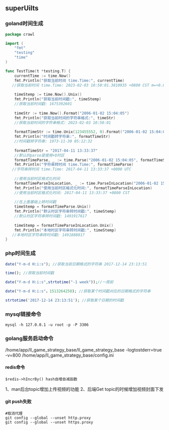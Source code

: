 ## superUilts

### goland时间生成

```go
package crawl

import (
	"fmt"
	"testing"
	"time"
)

func TestTime(t *testing.T) {
	currentTime := time.Now()
	fmt.Println("获取当前时间 time.Time:", currentTime)
   //获取当前时间 time.Time: 2023-02-03 10:50:01.3810935 +0800 CST m=+0.002673101
	
	timeStemp := time.Now().Unix()
	fmt.Println("获取当前时间戳:", timeStemp)
	//获取当前时间戳: 1675392601
    
	timeStr := time.Now().Format("2006-01-02 15:04:05")
	fmt.Println("获取当前时间的字符串格式:", timeStr)
	//获取当前时间的字符串格式: 2023-02-03 10:50:01
    
	formatTimeStr := time.Unix(123455552, 0).Format("2006-01-02 15:04:05")
	fmt.Println("时间戳转字符串:", formatTimeStr)
	//时间戳转字符串: 1973-11-30 05:12:32
    
	formatTimeStr = "2017-04-11 13:33:37"
	//默认的parse是使用+0时区
	formatTimeParse, _ := time.Parse("2006-01-02 15:04:05", formatTimeStr)
	fmt.Println("字符串转时间 time.Time:", formatTimeParse)
   //字符串转时间 time.Time: 2017-04-11 13:33:37 +0000 UTC
    
	//使用当前时区格式化时间
	formatTimeParseInLocation, _ := time.ParseInLocation("2006-01-02 15:04:05", formatTimeStr, time.Local)
	fmt.Println("使用当前时区格式化时间:", formatTimeParseInLocation)
	//使用当前时区格式化时间: 2017-04-11 13:33:37 +0800 CST
    
	//在上面基础上转时间戳
	timeStemp = formatTimeParse.Unix()
	fmt.Println("默认时区字符串转时间戳:", timeStemp)
	//默认时区字符串转时间戳: 1491917617
    
	timeStemp = formatTimeParseInLocation.Unix()
	fmt.Println("本地时区字符串转时间戳:", timeStemp)
   //本地时区字符串转时间戳: 1491888817
}

```



### php时间生成

```php
date("Y-m-d H:i:s"); //获取当前日期格式的字符串 2017-12-14 23:13:51

time(); //获取当前时间戳

date("Y-m-d H:i:s",strtotime("-1 week"));//一周前

date("Y-m-d H:i:s"，1513264258); //获取某个时间戳对应的日期格式的字符串

strtotime('2017-12-14 23:13:51'); //获取某个日期的时间戳
```



### mysql链接命令

```shell
mysql -h 127.0.0.1 -u root -p -P 3306
```



### golang服务启动命令

/home/app/ll_game_strategy_base/ll_game_strategy_base -logtostderr=true -v=800 /home/app/ll_game_strategy_base/config.ini



#### redis命令

```shell
$redis->hIncrBy() hash自增自减函数
```

1、man后台topic增加上传视频的功能
2、后端Get topic的时候增加视频封面下发

#### git push失败

```shell
#取消代理
git config --global --unset http.proxy
git config --global --unset https.proxy
```

